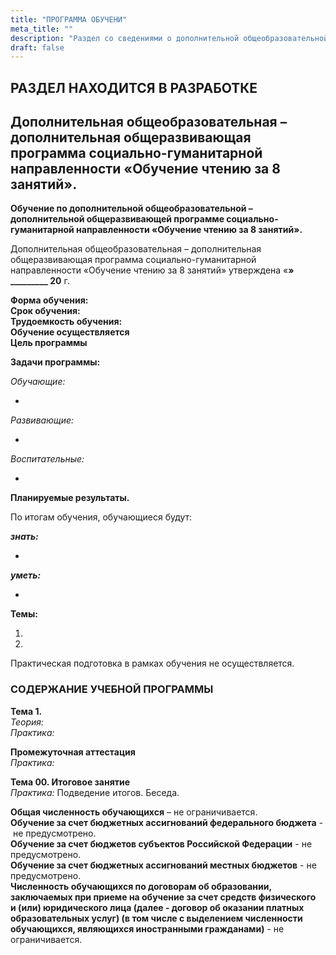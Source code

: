 ```yaml
---
title: "ПРОГРАММА ОБУЧЕНИ"
meta_title: ""
description: "Раздел со сведениями о дополнительной общеобразовательной – дополнительной общеразвивающей программе социально-гуманитарной направленности «Обучение чтению за 8 занятий»"
draft: false
---
```


## РАЗДЕЛ НАХОДИТСЯ В РАЗРАБОТКЕ

## Дополнительная общеобразовательная – дополнительная общеразвивающая программа социально-гуманитарной направленности «Обучение чтению за 8 занятий».

**Обучение по дополнительной общеобразовательной – дополнительной общеразвивающей программе социально-гуманитарной направленности «Обучение чтению за 8 занятий».**

Дополнительная общеобразовательная – дополнительная общеразвивающая программа социально-гуманитарной направленности «Обучение чтению за 8 занятий» утверждена «__» _________ 20__ г.

**Форма обучения:**   
**Срок обучения:**   
**Трудоемкость обучения:**   
**Обучение осуществляется**   
**Цель программы**   

**Задачи программы:**  

*Обучающие:*

-  

*Развивающие:*  

- 

*Воспитательные:*  

-  

**Планируемые результаты.**

По итогам обучения, обучающиеся будут:

***знать:***

-   

***уметь:***

-  

**Темы:**

1. 
2. 

Практическая подготовка в рамках обучения не осуществляется.


### СОДЕРЖАНИЕ УЧЕБНОЙ ПРОГРАММЫ

**Тема 1.**  
*Теория:*   
*Практика:*   
  

**Промежуточная аттестация**  
*Практика:*   


**Тема 00. Итоговое занятие**  
*Практика:* Подведение итогов. Беседа.  

**Общая численность обучающихся** – не ограничивается.  
**Обучение за счет бюджетных ассигнований федерального бюджета** - не предусмотрено.  
**Обучение за счет бюджетов субъектов Российской Федерации** - не предусмотрено.  
**Обучение за счет бюджетных ассигнований местных бюджетов** - не предусмотрено.  
**Численность обучающихся по договорам об образовании, заключаемых при приеме на обучение за счет средств физического и (или) юридического лица (далее - договор об оказании платных образовательных услуг) (в том числе с выделением численности обучающихся, являющихся иностранными гражданами)** - не ограничивается.
